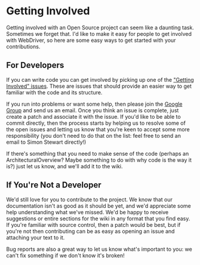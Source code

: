 # Getting Involved

Getting involved with an Open Source project can seem like a daunting task. Sometimes we forget that. I'd like to make it easy for people to get involved with WebDriver, so here are some easy ways to get started with your contributions.

## For Developers

If you can write code you can get involved by picking up one of the ["Getting Involved" issues](http://code.google.com/p/webdriver/issues/list?q=label%3AGettingInvolved). These are issues that should provide an easier way to get familiar with the code and its structure.

If you run into problems or want some help, then please join the [Google Group](http://groups.google.com/group/webdriver) and send us an email. Once you think an issue is complete, just create a patch and associate it with the issue. If you'd like to be able to commit directly, then the process starts by helping us to resolve some of the open issues and letting us know that you're keen to accept some more responsibility (you don't need to do that on the list: feel free to send an email to Simon Stewart directly!)

If there's something that you need to make sense of the code (perhaps an ArchitecturalOverview? Maybe something to do with why code is the way it is?) just let us know, and we'll add it to the wiki.

## If You're Not a Developer

We'd still love for you to contribute to the project. We know that our documentation isn't as good as it should be yet, and we'd appreciate some help understanding what we've missed. We'd be happy to receive suggestions or entire sections for the wiki in any format that you find easy. If you're familiar with source control, then a patch would be best, but if you're not then contributing can be as easy as opening an issue and attaching your text to it.

Bug reports are also a great way to let us know what's important to you: we can't fix something if we don't know it's broken!